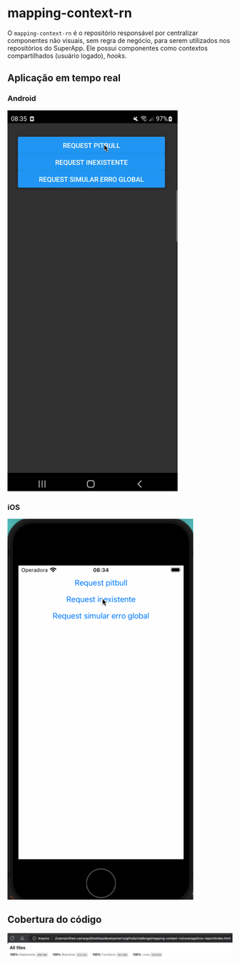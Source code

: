 # mapping-context-rn

O `mapping-context-rn` é o repositório responsável por centralizar componentes não visuais, sem regra de negócio, para serem utilizados nos repositórios do SuperApp. Ele possui componentes como contextos compartilhados (usuário logado), _hooks_.

## Aplicação em tempo real

### Android
![android](./assets/gif/context_android.gif)

### iOS
![ios](./assets/gif/context_ios.gif)

## Cobertura do código
![testes](./assets/img/context_testes.png)

